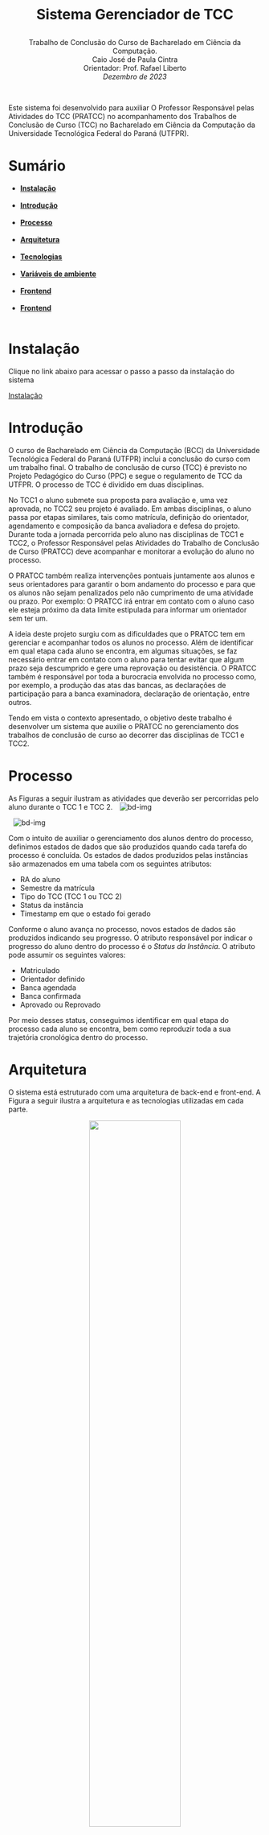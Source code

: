 <h1 align="center" style="margin: 30px 0;">
    <br>
    Sistema Gerenciador de TCC
</h1>
<p align="center">
    Trabalho de Conclusão do Curso de Bacharelado em Ciência da Computação.<br>
    Caio José de Paula Cintra<br>
    Orientador: Prof. Rafael Liberto<br>
    <i>Dezembro de 2023</i> 
</p>
<br>


Este sistema foi desenvolvido para auxiliar O Professor Responsável pelas Atividades do TCC (PRATCC) no acompanhamento dos Trabalhos de Conclusão de Curso (TCC) no Bacharelado em Ciência da Computação da Universidade Tecnológica Federal do Paraná (UTFPR).

<p align="center"><b>
<h1>Sumário</h1>
    
<ul>
<li><a href="#instalação">Instalação</a><br/><br/></li>
<li><a href="#introdução">Introdução</a><br/><br/></li>
<li><a href="#processo">Processo</a><br/><br/></li>
<li><a href="#arquitetura">Arquitetura</a><br/><br/></li>
<li><a href="#tecnologias">Tecnologias</a><br/><br/></li>
<li><a href="#Variaveisdeambiente">Variáveis de ambiente</a><br/><br/></li>
<li><a href="#banco de dados">Frontend</a><br/><br/></li>
<li><a href="#rotas">Frontend</a><br/><br/></li>
</ul>
</b></p>

# Instalação

Clique no link abaixo para acessar o passo a passo da instalação do sistema

[Instalação](Backend/README.md)

# Introdução

O curso de Bacharelado em Ciência da Computação (BCC) da Universidade Tecnológica Federal do Paraná (UTFPR) inclui a conclusão do curso com um trabalho final. O trabalho de conclusão de curso (TCC) é previsto no Projeto Pedagógico do Curso (PPC) e segue o regulamento de TCC da UTFPR. O processo de TCC é dividido em duas disciplinas.

No TCC1 o aluno submete sua proposta para avaliação e, uma vez aprovada, no TCC2 seu projeto é avaliado. Em ambas disciplinas, o aluno passa por etapas similares, tais como matrícula, definição do orientador, agendamento e composição da banca avaliadora e defesa do projeto. Durante toda a jornada percorrida pelo aluno nas disciplinas de TCC1 e TCC2, o Professor Responsável pelas Atividades do Trabalho de Conclusão de Curso (PRATCC) deve acompanhar e monitorar a evolução do aluno no processo.

O PRATCC também realiza intervenções pontuais juntamente aos alunos e seus orientadores para garantir o bom andamento do processo e para que os alunos não sejam penalizados pelo não cumprimento de uma atividade ou prazo. Por exemplo: O PRATCC irá entrar em contato com o aluno caso ele esteja próximo da data limite estipulada para informar um orientador sem ter um.

A ideia deste projeto surgiu com as dificuldades que o PRATCC tem em gerenciar e acompanhar todos os alunos no processo. Além de identificar em qual etapa cada aluno se encontra, em algumas situações, se faz necessário entrar em contato com o aluno para tentar evitar que algum prazo seja descumprido e gere uma reprovação ou desistência. O PRATCC também é responsável por toda a burocracia envolvida no processo como, por exemplo, a produção das atas das bancas, as declarações de participação para a banca examinadora, declaração de orientação, entre outros.

Tendo em vista o contexto apresentado, o objetivo deste trabalho é desenvolver um sistema que auxilie o PRATCC no gerenciamento dos trabalhos de conclusão de curso ao decorrer das disciplinas de TCC1 e TCC2.

# Processo

As Figuras a seguir ilustram as atividades que deverão ser percorridas pelo aluno durante o TCC 1 e TCC 2.
<img  style="margin: 0 10px;" alt="bd-img" src="./Backend/assets/processo_tcc1.png" />

<img  style="margin: 0 10px;" alt="bd-img" src="./Backend/assets/processo_tcc2.png" />

Com o intuito de auxiliar o gerenciamento dos alunos dentro do processo, definimos estados de dados que são produzidos quando cada tarefa do processo é concluída. Os estados de dados produzidos pelas instâncias são armazenados em uma tabela com os seguintes atributos:

- RA do aluno
- Semestre da matrícula
- Tipo do TCC (TCC 1 ou TCC 2)
- Status da instância
- Timestamp em que o estado foi gerado

Conforme o aluno avança no processo, novos estados de dados são produzidos indicando seu progresso. O atributo responsável por indicar o progresso do aluno dentro do processo é o _Status da Instância_. O atributo pode assumir os seguintes valores:

- Matriculado
- Orientador definido
- Banca agendada
- Banca confirmada
- Aprovado ou Reprovado

Por meio desses status, conseguimos identificar em qual etapa do processo cada aluno se encontra, bem como reproduzir toda a sua trajetória cronológica dentro do processo.

# Arquitetura

O sistema está estruturado com uma arquitetura de back-end e front-end. A Figura a seguir ilustra a arquitetura e as tecnologias utilizadas em cada parte.

<p align="center">
    <img src="./Backend/assets/Arquitetura.png" width="60%" tittle="arquitetura">
</p>

# Tecnologias:

O backend deste projeto foi desenvolvido com as seguintes tecnologias:

- [Node.Js](https://nodejs.org/en/about)
- [Prisma](https://www.prisma.io/)
- [Neon](https://neon.tech/)
- [Zod](https://zod.dev/)
- [Fastify](https://fastify.dev/)

O frontend foi desenvolvido com as seguintes tecnologias:

- [Next.js](https://nextjs.org)
- [ReactJS](https://reactjs.org/)
- [Axios](https://github.com/axios/axios)
- [Tailwind CSS](https://tailwindcss.com)
- [Material UI](https://mui.com)
- [ESLint](https://eslint.org)

# Variáveis de ambiente

Em /Backend/.env existem variáveis usadas para o funcionamento do ambiente do servidor.

A primeira delas é a **DATABASE_URL**, a url da base de dados, se for utilizar outra base, é necessário alterar este link pelo da base que deseja utilizar.

Para o envio de email também é necessário trocar variáveis no .env o **USERMAIL** deve ser substituído pelo email que irá enviar emails no sistema.

O **PASSMAIL** é uma senha gerada pelo provedor de email, no caso do Gmail siga estes [passos](https://support.google.com/accounts/answer/185833?hl=pt-BR) para saber como gerar uma.

Por fim, **EMAILPRATCC** é a variável que deve contér como valor o email do PRATCC, com essa informação ele poderá receber emails de quem está requisitando novos professores para o sistema.

# Banco de Dados

Abaixo um esquema do banco de dados que faz o sistema funcionar.

<img  style="margin: 0 10px;" alt="bd-img" src="assets/Db.png" />

O principal desta base é a tabela TCC que se interage com aluno e workspace, ela representa o TCC do aluno dividido em etapas, uma instância para cada período em TCC, por exemplo: se o aluno Fez o TCC1 e o TCC2 e foi aprovado em âmbos, ele terá duas instâncias de TCC no banco de dados, esta tabela tem as mais importantes informações para o sistema, tem tudo necessário sobre o TCC do aluno ao está relacionadado a ele, dados como orientador, banca ou o próprio aluno estão em tabelas relacionadas.

A tabela de banca, contém as informações necessárias para a defesa de TCC do aluno, ela é relacionada com a tabela de professores, esta relação cria uma instância na tabela Banca_Professor, o que representa quais professores estão fazendo parte da banca desta defesa.

Os workpaces representam os períodos letivos, cada workspace representa um deles, onde é registrado na tabela TCC qual workspace atual, a partir desta informação é feita adivisão entre diferentes workspaces nas telas do sistema, o que possibilita ver em que etapa cada aluno estava no período passado.

Uma tabela a parte que é muito importante é a de instâncias, ela é necessária para o histórico de aluno nos dashboards, essa tabela é atualizada dentro do sistema sempre que um aluno troca de status, sempre que isso acontece, uma nova instância é criada, com o status atual do aluno e o dia e horário em que esta mudança aconteceu.

# Rotas

No backend são feitas as requisições ao banco de dados ou outras funções chamadas pelo frontend através de rotas, estas rotas existem para diversos propósitos, mas em geral para ler, criar, editar e deletar instâncias (CRUD).
As rotas existentes são:

- Alunos
- TCCs
- Professores
- Bancas
- União Banca/Professor
- Histórico
- Autenticação de Admin
- Autenticação de Aluno
- Envio de email
- Textos
- Workspace

Algumas destas rotas fazem além dos CRUDs e precisam de mais atenção

### Alunos

As rotas de alunos além de criar e editar, elas são essenciais para a exibição das instâncias durante o uso do sistema, todas as informações de alunos que aparecem nas telas são obtidos destas rotas.

### Autenticação de Admin

Estas rotas são as necessárias para fazer o login de admin, os dados são guardados com criptografia, o valor digitado na tela de login é recebido por essa rota, comparado com os dados criptografados e retornando um valor verdadeiro caso esteja correto.

### Autenticação de Aluno

Para acessar uma página de aluno, é necessário ter um link autenticado, ao gerar um link este link é associado ao ra do aluno, assim a partir do token é possível obter os dados do aluno, só após ser feita a verificação de token o usuário pode ter acessp á pagina.

### Envio de email

Estas rotas não cadastram coisas no banco de dados, e sim usam a função transport para enviar emails, existem duas rotas neste arquivo, uma delas é usada para traduzir as variáveis que o professor envia para o aluno para gerar o link autenticado para o aluno e enviar a mensagem por completo por email. A outra rota é usada quando o aluno quer fazer uma requisição de professor para o sistema, enviando todos os dados passados pelo aluno para o professor.

### Workspace

As rotas de workspace além de gerenciar todos os workspaces, também controla qual é o workspace ativo e qual deles é para ser mostrado na tela.
São nestas rotas que estes valores podem ser alterados.

